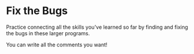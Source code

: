 # Fix the Bugs

Practice connecting all the skills you've learned so far by finding and fixing the bugs in these larger programs.

You can write all the comments you want!
